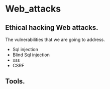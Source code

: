 # Web_attacks
## Ethical hacking Web attacks.

The vulnerabilities that we are going to address.
* Sql injection
* Blind Sql injection
* xss
* CSRF

## Tools.
